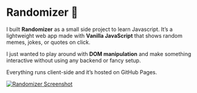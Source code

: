 # Randomizer 🎲

I built **Randomizer** as a small side project to learn Javascript. 
It’s a lightweight web app made with **Vanilla JavaScript** that shows random memes, jokes, or quotes on click.

I just wanted to play around with **DOM manipulation** and make something interactive without using any backend or fancy setup.  

Everything runs client-side and it’s hosted on GitHub Pages.

[![Randomizer Screenshot](<img width="1919" height="1079" alt="image" src="https://github.com/user-attachments/assets/1d0d9332-c47f-458a-b29f-f1c3823705db" />
)](https://pratiksharan.github.io/randomizer/)

